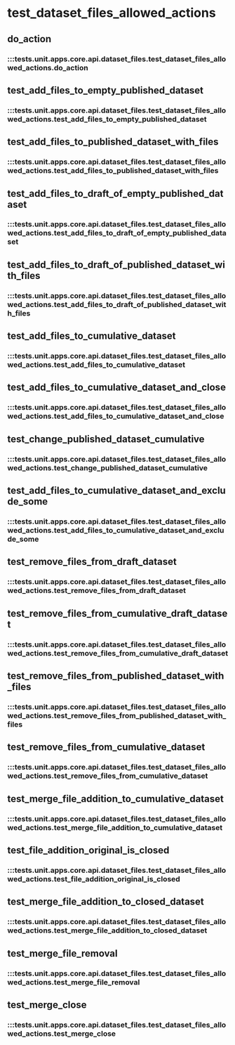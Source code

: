 # test_dataset_files_allowed_actions

## do_action

### :::tests.unit.apps.core.api.dataset_files.test_dataset_files_allowed_actions.do_action

## test_add_files_to_empty_published_dataset

### :::tests.unit.apps.core.api.dataset_files.test_dataset_files_allowed_actions.test_add_files_to_empty_published_dataset

## test_add_files_to_published_dataset_with_files

### :::tests.unit.apps.core.api.dataset_files.test_dataset_files_allowed_actions.test_add_files_to_published_dataset_with_files

## test_add_files_to_draft_of_empty_published_dataset

### :::tests.unit.apps.core.api.dataset_files.test_dataset_files_allowed_actions.test_add_files_to_draft_of_empty_published_dataset

## test_add_files_to_draft_of_published_dataset_with_files

### :::tests.unit.apps.core.api.dataset_files.test_dataset_files_allowed_actions.test_add_files_to_draft_of_published_dataset_with_files

## test_add_files_to_cumulative_dataset

### :::tests.unit.apps.core.api.dataset_files.test_dataset_files_allowed_actions.test_add_files_to_cumulative_dataset

## test_add_files_to_cumulative_dataset_and_close

### :::tests.unit.apps.core.api.dataset_files.test_dataset_files_allowed_actions.test_add_files_to_cumulative_dataset_and_close

## test_change_published_dataset_cumulative

### :::tests.unit.apps.core.api.dataset_files.test_dataset_files_allowed_actions.test_change_published_dataset_cumulative

## test_add_files_to_cumulative_dataset_and_exclude_some

### :::tests.unit.apps.core.api.dataset_files.test_dataset_files_allowed_actions.test_add_files_to_cumulative_dataset_and_exclude_some

## test_remove_files_from_draft_dataset

### :::tests.unit.apps.core.api.dataset_files.test_dataset_files_allowed_actions.test_remove_files_from_draft_dataset

## test_remove_files_from_cumulative_draft_dataset

### :::tests.unit.apps.core.api.dataset_files.test_dataset_files_allowed_actions.test_remove_files_from_cumulative_draft_dataset

## test_remove_files_from_published_dataset_with_files

### :::tests.unit.apps.core.api.dataset_files.test_dataset_files_allowed_actions.test_remove_files_from_published_dataset_with_files

## test_remove_files_from_cumulative_dataset

### :::tests.unit.apps.core.api.dataset_files.test_dataset_files_allowed_actions.test_remove_files_from_cumulative_dataset

## test_merge_file_addition_to_cumulative_dataset

### :::tests.unit.apps.core.api.dataset_files.test_dataset_files_allowed_actions.test_merge_file_addition_to_cumulative_dataset

## test_file_addition_original_is_closed

### :::tests.unit.apps.core.api.dataset_files.test_dataset_files_allowed_actions.test_file_addition_original_is_closed

## test_merge_file_addition_to_closed_dataset

### :::tests.unit.apps.core.api.dataset_files.test_dataset_files_allowed_actions.test_merge_file_addition_to_closed_dataset

## test_merge_file_removal

### :::tests.unit.apps.core.api.dataset_files.test_dataset_files_allowed_actions.test_merge_file_removal

## test_merge_close

### :::tests.unit.apps.core.api.dataset_files.test_dataset_files_allowed_actions.test_merge_close

